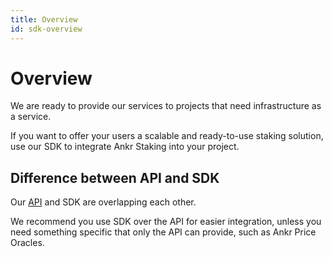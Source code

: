 ```yaml
---
title: Overview
id: sdk-overview
---
```


# Overview

We are ready to provide our services to projects that need infrastructure as a service.

If you want to offer your users a scalable and ready-to-use staking solution, use our SDK to integrate Ankr Staking into your project.

## Difference between API and SDK
Our [API](https://ankr.com/docs/staking/api-overview) and SDK are overlapping each other. 

We recommend you use SDK over the API for easier integration, unless you need something specific that only the API can provide, such as Ankr Price Oracles. 